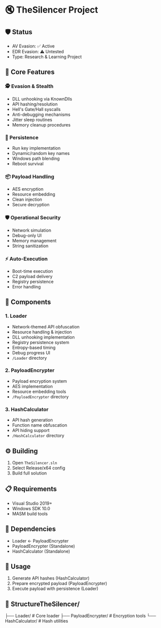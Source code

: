 ﻿# 🔇 TheSilencer Project 

## 🛡️ Status
- AV Evasion: ✅ Active
- EDR Evasion: ⚠️ Untested
- Type: Research & Learning Project

## 🎯 Core Features

### 🕵️ Evasion & Stealth
- DLL unhooking via KnownDlls
- API hashing/resolution
- Hell's Gate/Hall syscalls
- Anti-debugging mechanisms
- Jitter sleep routines
- Memory cleanup procedures

### 🔐 Persistence
- Run key implementation
- Dynamic/random key names
- Windows path blending
- Reboot survival

### 📦 Payload Handling
- AES encryption
- Resource embedding
- Clean injection
- Secure decryption

### 🛡️ Operational Security
- Network simulation
- Debug-only UI
- Memory management
- String sanitization

### ⚡ Auto-Execution
- Boot-time execution
- C2 payload delivery
- Registry persistence
- Error handling

## 🚀 Components

### 1. Loader
- Network-themed API obfuscation
- Resource handling & injection
- DLL unhooking implementation
- Registry persistence system
- Entropy-based timing
- Debug progress UI
- `/Loader` directory

### 2. PayloadEncrypter
- Payload encryption system
- AES implementation
- Resource embedding tools
- `/PayloadEncrypter` directory

### 3. HashCalculator
- API hash generation
- Function name obfuscation
- API hiding support
- `/HashCalculator` directory

## ⚙️ Building
1. Open `TheSilencer.sln`
2. Select Release/x64 config
3. Build full solution

## 📋 Requirements
- Visual Studio 2019+
- Windows SDK 10.0
- MASM build tools

## 🔄 Dependencies
- Loader ← PayloadEncrypter
- PayloadEncrypter (Standalone)
- HashCalculator (Standalone)

## 📝 Usage
1. Generate API hashes (HashCalculator)
2. Prepare encrypted payload (PayloadEncrypter)
3. Execute payload with persistence (Loader)

## 📂 StructureTheSilencer/
├── Loader/              # Core loader
├── PayloadEncrypter/    # Encryption tools
└── HashCalculator/      # Hash utilities

